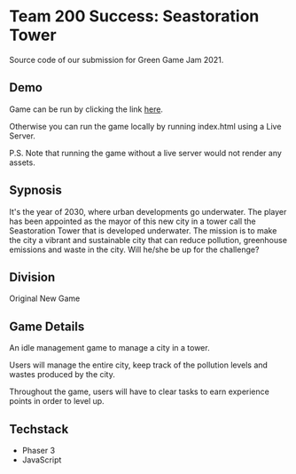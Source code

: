 # Team 200 Success: Seastoration Tower
Source code of our submission for Green Game Jam 2021.

## Demo
Game can be run by clicking the link [here](https://thinkofmia.github.io/Team-200-Success-Seastoration-Tower/).

Otherwise you can run the game locally by running index.html using a Live Server.

P.S. Note that running the game without a live server would not render any assets.

## Sypnosis
It's the year of 2030, where urban developments go underwater. The player has been appointed as the mayor of this new city in a tower call the Seastoration Tower that is developed underwater. The mission is to make the city a vibrant and sustainable city that can reduce pollution, greenhouse emissions and waste in the city. Will he/she be up for the challenge?

## Division
Original New Game

## Game Details
An idle management game to manage a city in a tower.

Users will manage the entire city, keep track of the pollution levels and wastes produced by the city.

Throughout the game, users will have to clear tasks to earn experience points in order to level up.

## Techstack
- Phaser 3
- JavaScript


